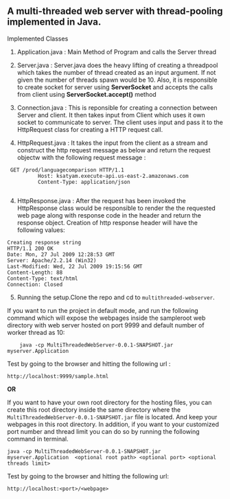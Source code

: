 ## A multi-threaded web server with thread-pooling implemented in Java.

Implemented Classes

1) Application.java : Main Method of Program and calls the Server thread

2) Server.java : Server.java does the heavy lifting of  creating a threadpool which takes the number of thread created as an input argument. If not given the number of threads spawn would be 10. Also, it is responsible to create socket for server using **ServerSocket** and accepts the calls from client using **ServerSocket.accept()** method

3) Connection.java : This is reponsible for creating a connection between Server and client. It then takes input from Client which uses it own socket to communicate to server. The client uses input and  pass it to the HttpRequest class for creating a HTTP request call.

3) HttpRequest.java : It takes the input from the client as a stream and construct the http request message as below and return the request objectw with the following  request message :
 ```
  GET /prod/languagecomparison HTTP/1.1
		   Host: ksatyam.execute-api.us-east-2.amazonaws.com
		   Content-Type: application/json
		   
```
4) HttpResponse.java : After the request has been invoked the HttpResponse class would be responsible to render the the requested web page along with response code in the header and return the response object. Creation of http response header will have the following values:

```
Creating response string
HTTP/1.1 200 OK
Date: Mon, 27 Jul 2009 12:28:53 GMT
Server: Apache/2.2.14 (Win32)
Last-Modified: Wed, 22 Jul 2009 19:15:56 GMT
Content-Length: 88
Content-Type: text/html
Connection: Closed
```

5) Running the setup.Clone the repo and cd to `multithreaded-webserver`.


If you want to run the project in default mode, and run the following command which will expose the webpages inside the sampleroot web directory with web server hosted on port 9999 and default number of worker thread as 10:
``` 
	java -cp MultiThreadedWebServer-0.0.1-SNAPSHOT.jar myserver.Application 
```
Test by going to the browser and hitting the following url :

`http://localhost:9999/sample.html`

**OR**

If you want to have your own root directory for the hosting files, you can create this root directory inside the same directory where the `MultiThreadedWebServer-0.0.1-SNAPSHOT.jar` file is located. And keep your webpages in this root directory. In addition, if you want to your customized port number and thread limit you can do so by running the following command in terminal.

```
java -cp MultiThreadedWebServer-0.0.1-SNAPSHOT.jar myserver.Application  <optional root path> <optional port> <optional threads limit>

```
Test by going to the browser and hitting the following url:

`http://localhost:<port>/<webpage>`


